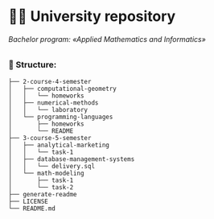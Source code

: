 # :student: University repository
###### Bachelor program: «Applied Mathematics and Informatics»
### :evergreen_tree: Structure:
```bash.
├── 2-course-4-semester
│   ├── computational-geometry
│   │   └── homeworks
│   ├── numerical-methods
│   │   └── laboratory
│   └── programming-languages
│       ├── homeworks
│       └── README
├── 3-course-5-semester
│   ├── analytical-marketing
│   │   └── task-1
│   ├── database-management-systems
│   │   └── delivery.sql
│   └── math-modeling
│       ├── task-1
│       └── task-2
├── generate-readme
├── LICENSE
└── README.md
```